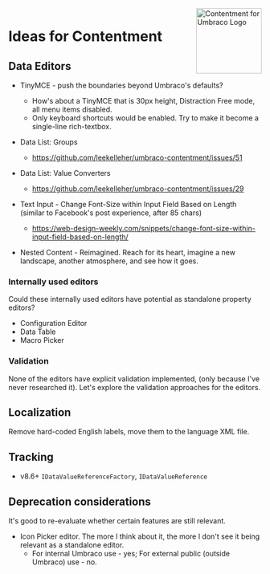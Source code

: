 <img src="../docs/assets/img/logo.png" alt="Contentment for Umbraco Logo" title="A state of Umbraco happiness." height="130" align="right">

# Ideas for Contentment


## Data Editors

- TinyMCE - push the boundaries beyond Umbraco's defaults?
  - How's about a TinyMCE that is 30px height, Distraction Free mode, all menu items disabled.
  - Only keyboard shortcuts would be enabled. Try to make it become a single-line rich-textbox.

- Data List: Groups
  - https://github.com/leekelleher/umbraco-contentment/issues/51

- Data List: Value Converters
  - https://github.com/leekelleher/umbraco-contentment/issues/29

- Text Input - Change Font-Size within Input Field Based on Length (similar to Facebook's post experience, after 85 chars)
  - https://web-design-weekly.com/snippets/change-font-size-within-input-field-based-on-length/

- Nested Content - Reimagined. Reach for its heart, imagine a new landscape, another atmosphere, and see how it goes.

### Internally used editors

Could these internally used editors have potential as standalone property editors?

- Configuration Editor
- Data Table
- Macro Picker

### Validation

None of the editors have explicit validation implemented, (only because I've never researched it). Let's explore the validation approaches for the editors.


## Localization

Remove hard-coded English labels, move them to the language XML file.


## Tracking

- v8.6+ `IDataValueReferenceFactory`, `IDataValueReference`


## Deprecation considerations

It's good to re-evaluate whether certain features are still relevant.

- Icon Picker editor. The more I think about it, the more I don't see it being relevant as a standalone editor.
  - For internal Umbraco use - yes; For external public (outside Umbraco) use - no.
